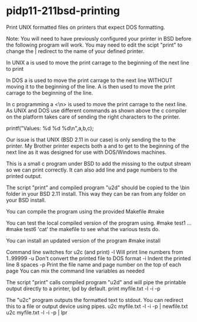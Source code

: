# pidp11-211bsd-printing
Print UNIX formatted files on printers that expect DOS formatting.

Note: You will need to have previously configured your printer in BSD before the following program will work. You may need to edit the scipt "print" to change the | redirect to the name of your defined printer.

In UNIX a <lf> is used to move the print carrage to the beginning of the next line to print

In DOS a <lf> is used to move the print carrage to the next line WITHOUT moving it to the beginning of the line. A <cr> is then used to move the print carrage to the beginning of the line.

In c programming a <\n> is used to move the print carrage to the next line. As UNIX and DOS use different commands as shown above the c compiler on the platform takes care of sending the right characters to the printer.

   printf("Values: %d %d %d\n",a,b,c);
   
Our issue is that UNIX (BSD 2.11 in our case) is only sending the <lf> to the printer. My Brother printer expects both a <LF> and <CR> to get to the beginning of the next line as it was designed for use with DOS/Windows machines.

This is a small c program under BSD to add the missing <cr> to the output stream so we can print correctly. It can also add line and page numbers to the printed output.

The script "print" and compiled program "u2d" should be copied to the \bin folder in your BSD 2.11 install. This way they can be ran from any folder on your BSD install.

You can compile the program using the provided Makefile
  #make

You can test the local compiled version of the program using. 
  #make test1
    ...
  #make test6
'cat' the makefile to see what the various tests do.

You can install an updated version of the program
  #make install
  
Command line switches for u2c (and print)
  -l   Will print line numbers from 1..99999 
  -u   Don't convert the printed file to DOS format
  -i   Indent the printed line 8 spaces
  -p   Print the file name and page number on the top of each page
You can mix the command line variables as needed  

The script "print" calls compiled program "u2d" and will pipe the printable output directly to a printer, lpd by default.
  print myfile.txt -l -i -p
  
The "u2c" program outputs the formatted text to stdout. You can redirect this to a file or output device using pipes.
  u2c myfile.txt -l -i -p | newfile.txt
  u2c myfile.txt -l -i -p | lpr
  
